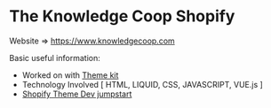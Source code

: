 # The Knowledge Coop Shopify
Website => https://www.knowledgecoop.com

Basic useful information:

 * Worked on with [Theme kit](https://shopify.github.io/themekit/)
 * Technology Involved [ HTML, LIQUID, CSS, JAVASCRIPT, VUE.js ]
 * [Shopify Theme Dev jumpstart](https://webdesign.tutsplus.com/series/learn-how-to-build-themes-for-shopify--cms-534)
